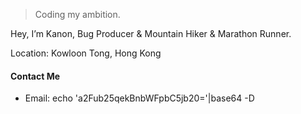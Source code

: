 

> Coding my ambition.

Hey, I’m Kanon, Bug Producer & Mountain Hiker & Marathon Runner.

Location: Kowloon Tong, Hong Kong

#### Contact Me
- Email: echo 'a2Fub25qekBnbWFpbC5jb20='|base64 -D
<br><br><br><br><br>

